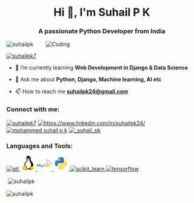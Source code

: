 <h1 align="center">Hi 👋, I'm Suhail P K</h1>
<h3 align="center">A passionate Python Developer from India</h3>
<img align="right" alt="Coding" width="400" src="https://media.tenor.com/BqbIhT4Mb7cAAAAd/programmer-rounded-edges.gif">


<p align="left"> <img src="https://komarev.com/ghpvc/?username=suhailpk&label=Profile%20views&color=0e75b6&style=flat" alt="suhailpk" /> </p>

<p align="left"> <a href="https://twitter.com/suhailpk7" target="blank"><img src="https://img.shields.io/twitter/follow/suhailpk7?logo=twitter&style=for-the-badge" alt="suhailpk7" /></a> </p>


- 🌱 I’m currently learning **Web Development in Django & Data Science**

- 💬 Ask me about **Python, Django, Machine learning, AI etc**

- 📫 How to reach me **suhailpk24@gmail.com**

<h3 align="left">Connect with me:</h3>
<p align="left">
<a href="https://twitter.com/suhailpk7" target="blank"><img align="center" src="https://raw.githubusercontent.com/rahuldkjain/github-profile-readme-generator/master/src/images/icons/Social/twitter.svg" alt="suhailpk7" height="30" width="40" /></a>
<a href="https://linkedin.com/in/https://www.linkedin.com/in/suhailpk24/" target="blank"><img align="center" src="https://raw.githubusercontent.com/rahuldkjain/github-profile-readme-generator/master/src/images/icons/Social/linked-in-alt.svg" alt="https://www.linkedin.com/in/suhailpk24/" height="30" width="40" /></a>
<a href="https://kaggle.com/mohammed suhail p k" target="blank"><img align="center" src="https://raw.githubusercontent.com/rahuldkjain/github-profile-readme-generator/master/src/images/icons/Social/kaggle.svg" alt="mohammed suhail p k" height="30" width="40" /></a>
<a href="https://instagram.com/_suhail_pk" target="blank"><img align="center" src="https://raw.githubusercontent.com/rahuldkjain/github-profile-readme-generator/master/src/images/icons/Social/instagram.svg" alt="_suhail_pk" height="30" width="40" /></a>
</p>

<h3 align="left">Languages and Tools:</h3>
<p align="left"> <a href="https://git-scm.com/" target="_blank" rel="noreferrer"> <img src="https://www.vectorlogo.zone/logos/git-scm/git-scm-icon.svg" alt="git" width="40" height="40"/> </a> <a href="https://www.linux.org/" target="_blank" rel="noreferrer"> <img src="https://raw.githubusercontent.com/devicons/devicon/master/icons/linux/linux-original.svg" alt="linux" width="40" height="40"/> </a> <a href="https://www.mysql.com/" target="_blank" rel="noreferrer"> <img src="https://raw.githubusercontent.com/devicons/devicon/master/icons/mysql/mysql-original-wordmark.svg" alt="mysql" width="40" height="40"/> </a> <a href="https://www.python.org" target="_blank" rel="noreferrer"> <img src="https://raw.githubusercontent.com/devicons/devicon/master/icons/python/python-original.svg" alt="python" width="40" height="40"/> </a> <a href="https://scikit-learn.org/" target="_blank" rel="noreferrer"> <img src="https://upload.wikimedia.org/wikipedia/commons/0/05/Scikit_learn_logo_small.svg" alt="scikit_learn" width="40" height="40"/> </a> <a href="https://www.tensorflow.org" target="_blank" rel="noreferrer"> <img src="https://www.vectorlogo.zone/logos/tensorflow/tensorflow-icon.svg" alt="tensorflow" width="40" height="40"/> </a> </p>

<p>&nbsp;<img align="center" src="https://github-readme-stats.vercel.app/api?username=suhailpk&show_icons=true&locale=en" alt="suhailpk" /></p>

<p><img align="center" src="https://github-readme-streak-stats.herokuapp.com/?user=suhailpk&" alt="suhailpk" /></p>
